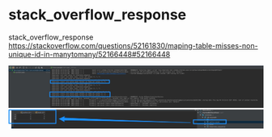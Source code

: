 # stack_overflow_response
stack_overflow_response 
https://stackoverflow.com/questions/52161830/maping-table-misses-non-unique-id-in-manytomany/52166448#52166448


![Test trace](/image/image1.jpg?raw=true "Test trace")
![mysql](/image/image2.jpg?raw=true "mysql]")
